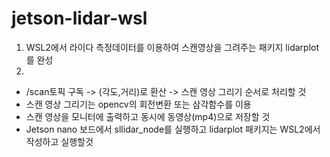 # jetson-lidar-wsl
1. WSL2에서 라이다 측정데이터를 이용하여 스캔영상을 그려주는 패키지 lidarplot를 완성
2. 
+ /scan토픽 구독 -> (각도,거리)로 환산 -> 스캔 영상 그리기 순서로 처리할 것
+ 스캔 영상 그리기는 opencv의 회전변환 또는 삼각함수를 이용
+ 스캔 영상을 모니터에 출력하고 동시에 동영상(mp4)으로 저장할 것
+ Jetson nano 보드에서 sllidar_node를 실행하고 lidarplot 패키지는 WSL2에서 작성하고 실행할것
